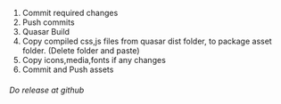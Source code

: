1. Commit required changes
1. Push commits
1. Quasar Build
1. Copy compiled css,js files from quasar dist folder, to package asset folder. (Delete folder and paste)
1. Copy icons,media,fonts if any changes
1. Commit and Push assets
###### Do release at github

